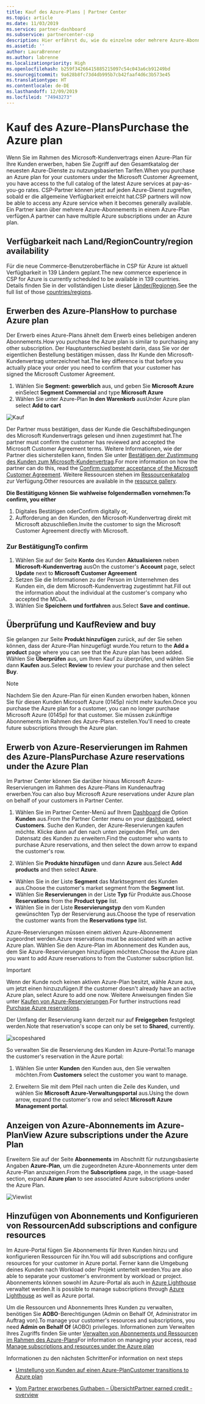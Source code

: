 ```yaml
---
title: Kauf des Azure-Plans | Partner Center
ms.topic: article
ms.date: 11/03/2019
ms.service: partner-dashboard
ms.subservice: partnercenter-csp
description: Hier erfährst du, wie du einzelne oder mehrere Azure-Abonnements und Azure-Reservierungen im Azure-Plan erwerben, Ressourcen konfigurieren sowie Abonnements anzeigen oder hinzufügen kannst.
ms.assetid: ''
author: LauraBrenner
ms.author: labrenne
ms.localizationpriority: High
ms.openlocfilehash: b259f34266415885215097c54c043a6cb91249bd
ms.sourcegitcommit: 9a628b8fc73d4db995b7cb42faaf4d6c3b573e45
ms.translationtype: HT
ms.contentlocale: de-DE
ms.lasthandoff: 12/09/2019
ms.locfileid: "74943273"
---
```

# <a name="purchase-the-azure-plan"></a><span data-ttu-id="65bba-103">Kauf des Azure-Plans</span><span class="sxs-lookup"><span data-stu-id="65bba-103">Purchase the Azure plan</span></span>

<span data-ttu-id="65bba-104">Wenn Sie im Rahmen des Microsoft-Kundenvertrags einen Azure-Plan für Ihre Kunden erwerben, haben Sie Zugriff auf den Gesamtkatalog der neuesten Azure-Dienste zu nutzungsbasierten Tarifen.</span><span class="sxs-lookup"><span data-stu-id="65bba-104">When you purchase an Azure plan for your customers under the Microsoft Customer Agreement, you have access to the full catalog of the latest Azure services at pay-as-you-go rates.</span></span> <span data-ttu-id="65bba-105">CSP-Partner können jetzt auf jeden Azure-Dienst zugreifen, sobald er die allgemeine Verfügbarkeit erreicht hat.</span><span class="sxs-lookup"><span data-stu-id="65bba-105">CSP partners will now be able to access any Azure service when it becomes generally available.</span></span> <span data-ttu-id="65bba-106">Ein Partner kann über mehrere Azure-Abonnements in einem Azure-Plan verfügen.</span><span class="sxs-lookup"><span data-stu-id="65bba-106">A partner can have multiple Azure subscriptions under an Azure plan.</span></span> 

## <a name="countryregion-availability"></a><span data-ttu-id="65bba-107">Verfügbarkeit nach Land/Region</span><span class="sxs-lookup"><span data-stu-id="65bba-107">Country/region availability</span></span>
<span data-ttu-id="65bba-108">Für die neue Commerce-Benutzeroberfläche in CSP für Azure ist aktuell Verfügbarkeit in 139 Ländern geplant.</span><span class="sxs-lookup"><span data-stu-id="65bba-108">The new commerce experience in CSP for Azure is currently scheduled to be available in 139 countries.</span></span> <span data-ttu-id="65bba-109">Details finden Sie in der vollständigen Liste dieser [Länder/Regionen](https://query.prod.cms.rt.microsoft.com/cms/api/am/binary/RE3QN0x).</span><span class="sxs-lookup"><span data-stu-id="65bba-109">See the full list of those [countries/regions](https://query.prod.cms.rt.microsoft.com/cms/api/am/binary/RE3QN0x).</span></span> 

## <a name="how-to-purchase-azure-plan"></a><span data-ttu-id="65bba-110">Erwerben des Azure-Plans</span><span class="sxs-lookup"><span data-stu-id="65bba-110">How to purchase Azure plan</span></span>

<span data-ttu-id="65bba-111">Der Erwerb eines Azure-Plans ähnelt dem Erwerb eines beliebigen anderen Abonnements.</span><span class="sxs-lookup"><span data-stu-id="65bba-111">How you purchase the Azure plan is similar to purchasing any other subscription.</span></span> <span data-ttu-id="65bba-112">Der Hauptunterschied besteht darin, dass Sie vor der eigentlichen Bestellung bestätigen müssen, dass Ihr Kunde den Microsoft-Kundenvertrag unterzeichnet hat.</span><span class="sxs-lookup"><span data-stu-id="65bba-112">The key difference is that before you actually place your order you need to confirm that your customer has signed the Microsoft Customer Agreement.</span></span>

1. <span data-ttu-id="65bba-113">Wählen Sie **Segment: gewerblich** aus, und geben Sie **Microsoft Azure** ein</span><span class="sxs-lookup"><span data-stu-id="65bba-113">Select **Segment Commercial** and type **Microsoft Azure**</span></span> 
2. <span data-ttu-id="65bba-114">Wählen Sie unter Azure-Plan **In den Warenkorb** aus</span><span class="sxs-lookup"><span data-stu-id="65bba-114">Under Azure plan select **Add to cart**</span></span>

![Kauf](images/azure/Azurepurchase1.png)

<span data-ttu-id="65bba-116">Der Partner muss bestätigen, dass der Kunde die Geschäftsbedingungen des Microsoft Kundenvertrags gelesen und ihnen zugestimmt hat.</span><span class="sxs-lookup"><span data-stu-id="65bba-116">The partner must confirm the customer has reviewed and accepted the Microsoft Customer Agreement terms.</span></span> <span data-ttu-id="65bba-117">Weitere Informationen, wie der Partner dies sicherstellen kann, finden Sie unter [Bestätigen der Zustimmung des Kunden zum Microsoft-Kundenvertrag](https://docs.microsoft.com/partner-center/confirm-customer-agreement).</span><span class="sxs-lookup"><span data-stu-id="65bba-117">For more information on how the partner can do this, read the [Confirm customer acceptance of the Microsoft Customer Agreement](https://docs.microsoft.com/partner-center/confirm-customer-agreement).</span></span> <span data-ttu-id="65bba-118">Weitere Ressourcen stehen im [Ressourcenkatalog](https://partner.microsoft.com/resources/collection/Microsoft-Customer-Agreement-in-the-CSP-program#/) zur Verfügung.</span><span class="sxs-lookup"><span data-stu-id="65bba-118">Other resources are available in the [resource gallery](https://partner.microsoft.com/resources/collection/Microsoft-Customer-Agreement-in-the-CSP-program#/).</span></span>

<span data-ttu-id="65bba-119">**Die Bestätigung können Sie wahlweise folgendermaßen vornehmen:**</span><span class="sxs-lookup"><span data-stu-id="65bba-119">**To confirm, you either**</span></span>
1. <span data-ttu-id="65bba-120">Digitales Bestätigen oder</span><span class="sxs-lookup"><span data-stu-id="65bba-120">Confirm digitally or,</span></span>
2. <span data-ttu-id="65bba-121">Aufforderung an den Kunden, den Microsoft-Kundenvertrag direkt mit Microsoft abzuschließen.</span><span class="sxs-lookup"><span data-stu-id="65bba-121">Invite the customer to sign the Microsoft Customer Agreement directly with Microsoft.</span></span> 

### <a name="to-confirm"></a><span data-ttu-id="65bba-122">Zur Bestätigung</span><span class="sxs-lookup"><span data-stu-id="65bba-122">To confirm</span></span> 

1. <span data-ttu-id="65bba-123">Wählen Sie auf der Seite **Konto** des Kunden **Aktualisieren** neben **Microsoft-Kundenvertrag** aus</span><span class="sxs-lookup"><span data-stu-id="65bba-123">On the customer's **Account** page, select **Update** next to **Microsoft Customer Agreement**</span></span>  
2. <span data-ttu-id="65bba-124">Setzen Sie die Informationen zu der Person im Unternehmen des Kunden ein, die dem Microsoft-Kundenvertrag zugestimmt hat.</span><span class="sxs-lookup"><span data-stu-id="65bba-124">Fill out the information about the individual at the customer's company who accepted the MCuA.</span></span>
3. <span data-ttu-id="65bba-125">Wählen Sie **Speichern und fortfahren** aus.</span><span class="sxs-lookup"><span data-stu-id="65bba-125">Select **Save and continue.**</span></span>  

## <a name="review-and-buy"></a><span data-ttu-id="65bba-126">Überprüfung und Kauf</span><span class="sxs-lookup"><span data-stu-id="65bba-126">Review and buy</span></span>

<span data-ttu-id="65bba-127">Sie gelangen zur Seite **Produkt hinzufügen** zurück, auf der Sie sehen können, dass der Azure-Plan hinzugefügt wurde.</span><span class="sxs-lookup"><span data-stu-id="65bba-127">You return to the **Add a product** page where you can see that the Azure plan has been added.</span></span> <span data-ttu-id="65bba-128">Wählen Sie **Überprüfen** aus, um Ihren Kauf zu überprüfen, und wählen Sie dann **Kaufen** aus.</span><span class="sxs-lookup"><span data-stu-id="65bba-128">Select **Review** to review your purchase and then select **Buy**.</span></span> 

>[!Note]
><span data-ttu-id="65bba-129">Nachdem Sie den Azure-Plan für einen Kunden erworben haben, können Sie für diesen Kunden Microsoft Azure (0145p) nicht mehr kaufen.</span><span class="sxs-lookup"><span data-stu-id="65bba-129">Once you purchase the Azure plan for a customer, you can no longer purchase Microsoft Azure (0145p) for that customer.</span></span> <span data-ttu-id="65bba-130">Sie müssen zukünftige Abonnements im Rahmen des Azure-Plans erstellen.</span><span class="sxs-lookup"><span data-stu-id="65bba-130">You'll need to create future subscriptions through the Azure plan.</span></span>

## <a name="purchase-azure-reservations-under-the-azure-plan"></a><span data-ttu-id="65bba-131">Erwerb von Azure-Reservierungen im Rahmen des Azure-Plans</span><span class="sxs-lookup"><span data-stu-id="65bba-131">Purchase Azure reservations under the Azure Plan</span></span> 
  
<span data-ttu-id="65bba-132">Im Partner Center können Sie darüber hinaus Microsoft Azure-Reservierungen im Rahmen des Azure-Plans im Kundenauftrag erwerben.</span><span class="sxs-lookup"><span data-stu-id="65bba-132">You can also buy Microsoft Azure reservations under Azure plan on behalf of your customers in Partner Center.</span></span>

1. <span data-ttu-id="65bba-133">Wählen Sie im Partner Center-Menü auf Ihrem [Dashboard](https://partner.microsoft.com/dashboard/) die Option **Kunden** aus.</span><span class="sxs-lookup"><span data-stu-id="65bba-133">From the Partner Center menu on your [dashboard](https://partner.microsoft.com/dashboard/), select **Customers**.</span></span> <span data-ttu-id="65bba-134">Suche den Kunden, der Azure-Reservierungen kaufen möchte. Klicke dann auf den nach unten zeigenden Pfeil, um den Datensatz des Kunden zu erweitern.</span><span class="sxs-lookup"><span data-stu-id="65bba-134">Find the customer who wants to purchase Azure reservations, and then select the down arrow to expand the customer's row.</span></span> 

2. <span data-ttu-id="65bba-135">Wählen Sie **Produkte hinzufügen** und dann **Azure** aus.</span><span class="sxs-lookup"><span data-stu-id="65bba-135">Select **Add products** and then select **Azure**.</span></span> 
- <span data-ttu-id="65bba-136">Wählen Sie in der Liste **Segment** das Marktsegment des Kunden aus.</span><span class="sxs-lookup"><span data-stu-id="65bba-136">Choose the customer's market segment from the **Segment** list.</span></span> 
- <span data-ttu-id="65bba-137">Wählen Sie **Reservierungen** in der Liste **Typ** für Produkte aus.</span><span class="sxs-lookup"><span data-stu-id="65bba-137">Choose **Reservations** from the **Product type** list.</span></span> 
- <span data-ttu-id="65bba-138">Wählen Sie in der Liste **Reservierungstyp** den vom Kunden gewünschten Typ der Reservierung aus.</span><span class="sxs-lookup"><span data-stu-id="65bba-138">Choose the type of reservation the customer wants from the **Reservations type** list.</span></span> 

<span data-ttu-id="65bba-139">Azure-Reservierungen müssen einem aktiven Azure-Abonnement zugeordnet werden.</span><span class="sxs-lookup"><span data-stu-id="65bba-139">Azure reservations must be associated with an active Azure plan.</span></span> <span data-ttu-id="65bba-140">Wählen Sie den Azure-Plan im Abonnement des Kunden aus, dem Sie Azure-Reservierungen hinzufügen möchten.</span><span class="sxs-lookup"><span data-stu-id="65bba-140">Choose the Azure plan you want to add Azure reservations to from the Customer subscription list.</span></span> 

>[!Important] 
><span data-ttu-id="65bba-141">Wenn der Kunde noch keinen aktiven Azure-Plan besitzt, wähle Azure aus, um jetzt einen hinzuzufügen.</span><span class="sxs-lookup"><span data-stu-id="65bba-141">If the customer doesn't already have an active Azure plan, select Azure to add one now.</span></span> <span data-ttu-id="65bba-142">Weitere Anweisungen finden Sie unter [Kaufen von Azure-Reservierungen](https://docs.microsoft.com/partner-center/azure-reservations-buying#purchase-azure-reservations).</span><span class="sxs-lookup"><span data-stu-id="65bba-142">For further instructions read [Purchase Azure reservations](https://docs.microsoft.com/partner-center/azure-reservations-buying#purchase-azure-reservations).</span></span>

<span data-ttu-id="65bba-143">Der Umfang der Reservierung kann derzeit nur auf **Freigegeben** festgelegt werden.</span><span class="sxs-lookup"><span data-stu-id="65bba-143">Note that reservation's scope can only be set to **Shared**, currently.</span></span> 

![scopeshared](images/azure/addprods1.png)

<span data-ttu-id="65bba-145">So verwalten Sie die Reservierung des Kunden im Azure-Portal:</span><span class="sxs-lookup"><span data-stu-id="65bba-145">To manage the customer's reservation in the Azure portal:</span></span> 

1. <span data-ttu-id="65bba-146">Wählen Sie unter **Kunden** den Kunden aus, den Sie verwalten möchten.</span><span class="sxs-lookup"><span data-stu-id="65bba-146">From **Customers** select the customer you want to manage.</span></span> 

2. <span data-ttu-id="65bba-147">Erweitern Sie mit dem Pfeil nach unten die Zeile des Kunden, und wählen Sie **Microsoft Azure-Verwaltungsportal** aus.</span><span class="sxs-lookup"><span data-stu-id="65bba-147">Using the down arrow, expand the customer's row and select **Microsoft Azure Management portal**.</span></span>  
 
## <a name="view-azure-subscriptions-under-the-azure-plan"></a><span data-ttu-id="65bba-148">Anzeigen von Azure-Abonnements im Azure-Plan</span><span class="sxs-lookup"><span data-stu-id="65bba-148">View Azure subscriptions under the Azure Plan</span></span> 

<span data-ttu-id="65bba-149">Erweitern Sie auf der Seite **Abonnements** im Abschnitt für nutzungsbasierte Angaben **Azure-Plan**, um die zugeordneten Azure-Abonnements unter dem Azure-Plan anzuzeigen.</span><span class="sxs-lookup"><span data-stu-id="65bba-149">From the **Subscriptions** page, in the usage-based section, expand **Azure plan** to see associated Azure subscriptions under the Azure Plan.</span></span>

![Viewlist](images/azure/addprods2.png) 


## <a name="add-subscriptions-and-configure-resources"></a><span data-ttu-id="65bba-151">Hinzufügen von Abonnements und Konfigurieren von Ressourcen</span><span class="sxs-lookup"><span data-stu-id="65bba-151">Add subscriptions and configure resources</span></span>

<span data-ttu-id="65bba-152">Im Azure-Portal fügen Sie Abonnements für Ihren Kunden hinzu und konfigurieren Ressourcen für ihn.</span><span class="sxs-lookup"><span data-stu-id="65bba-152">You will add subscriptions and configure resources for your customer in Azure portal.</span></span> <span data-ttu-id="65bba-153">Ferner kann die Umgebung deines Kunden nach Workload oder Projekt unterteilt werden.</span><span class="sxs-lookup"><span data-stu-id="65bba-153">You are also able to separate your customer's environment by workload or project.</span></span> <span data-ttu-id="65bba-154">Abonnements können sowohl im Azure-Portal als auch in [Azure Lighthouse](https://azure.microsoft.com/services/azure-lighthouse/) verwaltet werden.</span><span class="sxs-lookup"><span data-stu-id="65bba-154">It is possible to manage subscriptions through [Azure Lighthouse](https://azure.microsoft.com/services/azure-lighthouse/) as well as Azure portal.</span></span> 

<span data-ttu-id="65bba-155">Um die Ressourcen und Abonnements Ihres Kunden zu verwalten, benötigen Sie **AOBO**-Berechtigungen (Admin on Behalf Of, Administrator im Auftrag von).</span><span class="sxs-lookup"><span data-stu-id="65bba-155">To manage your customer's resources and subscriptions, you need **Admin on Behalf Of** (AOBO) privileges.</span></span> <span data-ttu-id="65bba-156">Informationen zum Verwalten Ihres Zugriffs finden Sie unter [Verwalten von Abonnements und Ressourcen im Rahmen des Azure-Plans](azure-plan-manage.md)</span><span class="sxs-lookup"><span data-stu-id="65bba-156">For information on managing your access, read [Manage subscriptions and resources under the Azure plan](azure-plan-manage.md)</span></span>

<span data-ttu-id="65bba-157">Informationen zu den nächsten Schritten</span><span class="sxs-lookup"><span data-stu-id="65bba-157">For information on next steps</span></span>

- [<span data-ttu-id="65bba-158">Umstellung von Kunden auf einen Azure-Plan</span><span class="sxs-lookup"><span data-stu-id="65bba-158">Customer transitions to Azure plan</span></span>](azure-plan-transition.md)

- [<span data-ttu-id="65bba-159">Vom Partner erworbenes Guthaben – Übersicht</span><span class="sxs-lookup"><span data-stu-id="65bba-159">Partner earned credit - overview</span></span>](partner-earned-credit.md)







            




    

  













    



    
